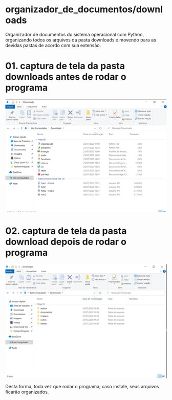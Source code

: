 # organizador_de_documentos/downloads
Organizador de documentos do sistema operacional com Python, organizando todos os arquivos da pasta downloads e movendo para as devidas pastas de acordo com sua extensão.

# 01. captura de tela da pasta downloads antes de rodar o programa
![download_velho](https://github.com/FilipiRafael/organizador.py/blob/master/screenshots/downloads_velho.png)
 
 # 02. captura de tela da pasta download depois de rodar o programa
 ![download_novo](https://github.com/FilipiRafael/organizador.py/blob/master/screenshots/downloads_novo.png)
 
 Desta forma, toda vez que rodar o programa, caso instale, seus arquivos ficarão organizados.
